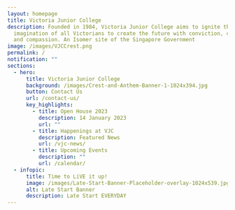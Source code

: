 ```yaml
---
layout: homepage
title: Victoria Junior College
description: Founded in 1984, Victoria Junior College aims to ignite the
  imagination of all Victorians to create the future with conviction, courage
  and compassion. An Isomer site of the Singapore Government
image: /images/VJCCrest.png
permalink: /
notification: ""
sections:
  - hero:
      title: Victoria Junior College
      background: /images/Crest-and-Anthem-Banner-1-1024x394.jpg
      button: Contact Us
      url: /contact-us/
      key_highlights:
        - title: Open House 2023
          description: 14 January 2023
          url: ""
        - title: Happenings at VJC
          description: Featured News
          url: /vjc-news/
        - title: Upcoming Events
          description: ""
          url: /calendar/
  - infopic:
      title: Time to LiVE it up!
      image: /images/Late-Start-Banner-Placeholder-overlay-1024x539.jpg
      alt: Late Start Banner
      description: Late Start EVERYDAY
---
```

